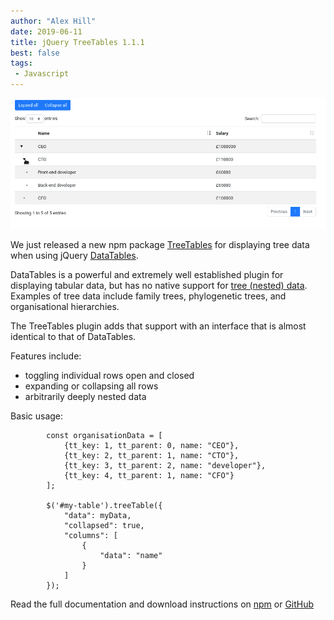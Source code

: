 ```yaml
---
author: "Alex Hill"
date: 2019-06-11
title: jQuery TreeTables 1.1.1
best: false
tags: 
 - Javascript
---
```


![Gif of plugin in use](/img/treetables.gif)

We just released a new npm package [TreeTables](https://www.npmjs.com/package/treetables)
 for displaying tree data when using jQuery
[DataTables](https://datatables.net/).

DataTables is a powerful and extremely well established plugin for
displaying tabular data, but has no native support for 
[tree (nested) data](https://en.wikipedia.org/wiki/Tree_(data_structure)).
Examples of tree data include family trees, phylogenetic trees, 
and organisational hierarchies.

The TreeTables plugin adds that support with an interface that is almost
identical to that of DataTables. 

Features include:

* toggling individual rows open and closed
* expanding or collapsing all rows
* arbitrarily deeply nested data

Basic usage:

```
        const organisationData = [
            {tt_key: 1, tt_parent: 0, name: "CEO"},
            {tt_key: 2, tt_parent: 1, name: "CTO"},
            {tt_key: 3, tt_parent: 2, name: "developer"},
            {tt_key: 4, tt_parent: 1, name: "CFO"}
        ];

        $('#my-table').treeTable({
            "data": myData,
            "collapsed": true,
            "columns": [
                {
                    "data": "name"
                }
            ]
        });
```


Read the full documentation and download instructions on [npm](https://www.npmjs.com/package/treetables)
or [GitHub](https://github.com/reside-ic/TreeTables)